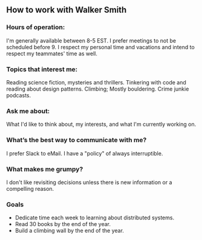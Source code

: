 ## How to work with Walker Smith

### Hours of operation:
I'm generally available between 8-5 EST. I prefer meetings to not be scheduled before 9. I respect my personal time and vacations and intend to respect my teammates' time as well.

### Topics that interest me:
Reading science fiction, mysteries and thrillers. Tinkering with code and reading about design patterns. Climbing; Mostly bouldering. Crime junkie podcasts.

### Ask me about:
What I'd like to think about, my interests, and what I'm currently working on.

### What’s the best way to communicate with me?
I prefer Slack to eMail. I have a "policy" of always interruptible.

### What makes me grumpy?
I don't like revisiting decisions unless there is new information or a compelling reason.

### Goals
* Dedicate time each week to learning about distributed systems.
* Read 30 books by the end of the year.
* Build a climbing wall by the end of the year.
